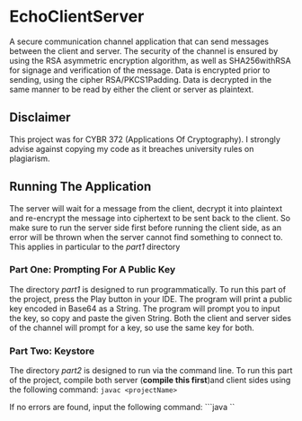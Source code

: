 # EchoClientServer
A secure communication channel application that can send messages between the client and server. The security of the channel is ensured by using the RSA asymmetric encryption algorithm, as well as SHA256withRSA for signage and verification of the message. Data is encrypted prior to sending, using the cipher RSA/PKCS1Padding. Data is decrypted in the same manner to be read by either the client or server as plaintext. 

## Disclaimer
This project was for CYBR 372 (Applications Of Cryptography). I strongly advise against copying my code as it breaches university rules on plagiarism.

## Running The Application
The server will wait for a message from the client, decrypt it into plaintext and re-encrypt the message into ciphertext to be sent back to the client. So make sure to run the server side first before running the client side, as an error will be thrown when the server cannot find something to connect to. This applies in particular to the *part1* directory
### Part One: Prompting For A Public Key
The directory *part1* is designed to run programmatically. To run this part of the project, press the Play button in your IDE. The program will print a public key encoded in Base64 as a String. The program will prompt you to input the key, so copy and paste the given String. Both the client and server sides of the channel will prompt for a key, so use the same key for both.
### Part Two: Keystore
The directory *part2* is designed to run via the command line. To run this part of the project, compile both server (**compile this first**)and client sides using the following command: ```javac <projectName>``` <br>

If no errors are found, input the following command: ```java <projectName>``
